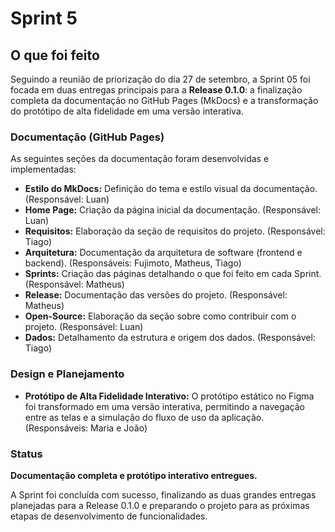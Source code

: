 # Sprint 5

## O que foi feito

Seguindo a reunião de priorização do dia 27 de setembro, a Sprint 05 foi focada em duas entregas principais para a **Release 0.1.0**: a finalização completa da documentação no GitHub Pages (MkDocs) e a transformação do protótipo de alta fidelidade em uma versão interativa.

### Documentação (GitHub Pages)

As seguintes seções da documentação foram desenvolvidas e implementadas:

* **Estilo do MkDocs:** Definição do tema e estilo visual da documentação. (Responsável: Luan)
* **Home Page:** Criação da página inicial da documentação. (Responsável: Luan)
* **Requisitos:** Elaboração da seção de requisitos do projeto. (Responsável: Tiago)
* **Arquitetura:** Documentação da arquitetura de software (frontend e backend). (Responsáveis: Fujimoto, Matheus, Tiago)
* **Sprints:** Criação das páginas detalhando o que foi feito em cada Sprint. (Responsável: Matheus)
* **Release:** Documentação das versões do projeto. (Responsável: Matheus)
* **Open-Source:** Elaboração da seção sobre como contribuir com o projeto. (Responsável: Luan)
* **Dados:** Detalhamento da estrutura e origem dos dados. (Responsável: Tiago)

### Design e Planejamento

* **Protótipo de Alta Fidelidade Interativo:** O protótipo estático no Figma foi transformado em uma versão interativa, permitindo a navegação entre as telas e a simulação do fluxo de uso da aplicação. (Responsáveis: Maria e João)

### Status

**Documentação completa e protótipo interativo entregues.**

A Sprint foi concluída com sucesso, finalizando as duas grandes entregas planejadas para a Release 0.1.0 e preparando o projeto para as próximas etapas de desenvolvimento de funcionalidades.